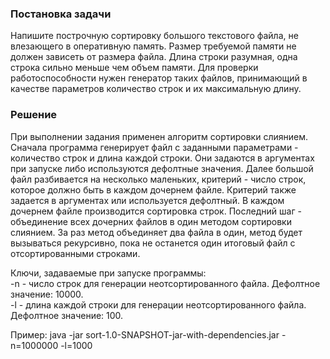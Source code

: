 <h3>Постановка задачи</h3>
Напишите построчную сортировку большого текстового файла, не влезающего в оперативную память. Размер требуемой памяти не
должен зависеть от размера файла. Длина строки разумная, одна строка сильно меньше чем объем памяти. Для проверки
работоспособности нужен генератор таких файлов, принимающий в качестве параметров количество строк и их максимальную
длину.
<h3>Решение</h3>
При выполнении задания применен алгоритм сортировки слиянием.</br>
Сначала программа генерирует файл с заданными параметрами - количество строк и длина каждой строки. Они задаются в
аргументах при запуске либо используются дефолтные значения. Далее большой файл разбивается на несколько маленьких,
критерий - число строк, которое должно быть в каждом дочернем файле. Критерий также задается в аргументах или
используется дефолтный. В каждом дочернем файле производится сортировка строк. Последний шаг - объединение всех дочерних
файлов в один методом сортировки слиянием. За раз метод объединяет два файла в один, метод будет вызываться рекурсивно,
пока не останется один итоговый файл с отсортированными строками.

Ключи, задаваемые при запуске программы:</br>
-n - число строк для генерации неотсортированного файла. Дефолтное значение: 10000.</br>
-l - длина каждой строки для генерации неотсортированного файла. Дефолтное значение: 100.

Пример:
java -jar sort-1.0-SNAPSHOT-jar-with-dependencies.jar -n=1000000 -l=1000